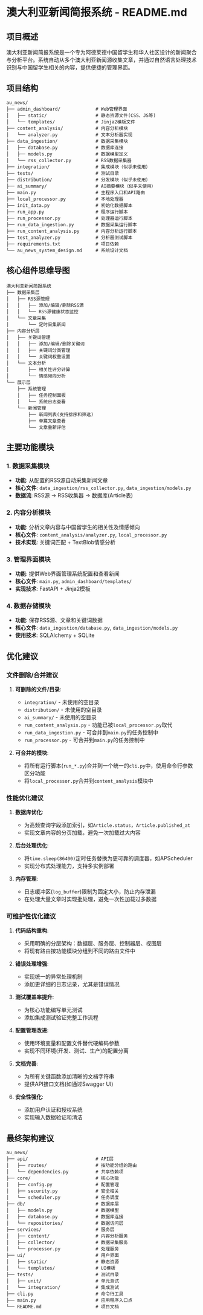 # 澳大利亚新闻简报系统 - README.md

## 项目概述

澳大利亚新闻简报系统是一个专为阿德莱德中国留学生和华人社区设计的新闻聚合与分析平台。系统自动从多个澳大利亚新闻源收集文章，并通过自然语言处理技术识别与中国留学生相关的内容，提供便捷的管理界面。

## 项目结构

```
au_news/
├── admin_dashboard/             # Web管理界面
│   ├── static/                  # 静态资源文件(CSS、JS等)
│   └── templates/               # Jinja2模板文件
├── content_analysis/            # 内容分析模块
│   └── analyzer.py              # 文本分析器实现
├── data_ingestion/              # 数据采集模块
│   ├── database.py              # 数据库连接
│   ├── models.py                # 数据模型定义
│   └── rss_collector.py         # RSS数据采集器
├── integration/                 # 集成模块（似乎未使用）
├── tests/                       # 测试目录
├── distribution/                # 分发模块（似乎未使用）
├── ai_summary/                  # AI摘要模块（似乎未使用）
├── main.py                      # 主程序入口和API路由
├── local_processor.py           # 本地处理器
├── init_data.py                 # 初始化数据脚本
├── run_app.py                   # 程序运行脚本
├── run_processor.py             # 处理器运行脚本
├── run_data_ingestion.py        # 数据采集运行脚本
├── run_content_analysis.py      # 内容分析运行脚本
├── test_analyzer.py             # 分析器测试脚本
├── requirements.txt             # 项目依赖
└── au_news_system_design.md     # 系统设计文档
```

## 核心组件思维导图

```
澳大利亚新闻简报系统
├── 数据采集层
│   ├── RSS源管理
│   │   ├── 添加/编辑/删除RSS源
│   │   └── RSS源健康状态监控
│   └── 文章采集
│       └── 定时采集新闻
├── 内容分析层
│   ├── 关键词管理
│   │   ├── 添加/编辑/删除关键词
│   │   ├── 关键词分类管理
│   │   └── 关键词权重设置
│   └── 文本分析
│       ├── 相关性评分计算
│       └── 情感倾向分析
└── 展示层
    ├── 系统管理
    │   ├── 任务控制面板
    │   └── 系统日志查看
    └── 新闻管理
        ├── 新闻列表(支持排序和筛选)
        ├── 单篇文章查看
        └── 文章重新评估
```

## 主要功能模块

### 1. 数据采集模块
- **功能**: 从配置的RSS源自动采集新闻文章
- **核心文件**: `data_ingestion/rss_collector.py`, `data_ingestion/models.py`
- **数据流**: RSS源 → RSS收集器 → 数据库(Article表)

### 2. 内容分析模块
- **功能**: 分析文章内容与中国留学生的相关性及情感倾向
- **核心文件**: `content_analysis/analyzer.py`, `local_processor.py`
- **技术实现**: 关键词匹配 + TextBlob情感分析

### 3. 管理界面模块
- **功能**: 提供Web界面管理系统配置和查看新闻
- **核心文件**: `main.py`, `admin_dashboard/templates/`
- **实现技术**: FastAPI + Jinja2模板

### 4. 数据存储模块
- **功能**: 保存RSS源、文章和关键词数据
- **核心文件**: `data_ingestion/database.py`, `data_ingestion/models.py`
- **使用技术**: SQLAlchemy + SQLite

## 优化建议

### 文件删除/合并建议

1. **可删除的文件/目录**:
   - `integration/` - 未使用的空目录
   - `distribution/` - 未使用的空目录
   - `ai_summary/` - 未使用的空目录
   - `run_content_analysis.py` - 功能已被`local_processor.py`取代
   - `run_data_ingestion.py` - 可合并到`main.py`的任务控制中
   - `run_processor.py` - 可合并到`main.py`的任务控制中

2. **可合并的模块**:
   - 将所有运行脚本(`run_*.py`)合并到一个统一的`cli.py`中，使用命令行参数区分功能
   - 将`local_processor.py`合并到`content_analysis`模块中

### 性能优化建议

1. **数据库优化**:
   - 为高频查询字段添加索引，如`Article.status`，`Article.published_at`
   - 实现文章内容的分页加载，避免一次加载过大内容

2. **后台处理优化**:
   - 将`time.sleep(86400)`定时任务替换为更可靠的调度器，如APScheduler
   - 实现分布式处理能力，支持多实例部署

3. **内存管理**:
   - 日志缓冲区(`log_buffer`)限制为固定大小，防止内存泄漏
   - 在处理大量文章时实现批处理，避免一次性加载过多数据

### 可维护性优化建议

1. **代码结构重构**:
   - 采用明确的分层架构：数据层、服务层、控制器层、视图层
   - 将现有路由按功能模块分组到不同的路由文件中

2. **错误处理增强**:
   - 实现统一的异常处理机制
   - 添加更详细的日志记录，尤其是错误情况

3. **测试覆盖率提升**:
   - 为核心功能编写单元测试
   - 添加集成测试验证完整工作流程

4. **配置管理改进**:
   - 使用环境变量和配置文件替代硬编码参数
   - 实现不同环境(开发、测试、生产)的配置分离

5. **文档完善**:
   - 为所有关键函数添加清晰的文档字符串
   - 提供API接口文档(如通过Swagger UI)

6. **安全性强化**:
   - 添加用户认证和授权系统
   - 实现输入数据验证和清洁

## 最终架构建议

```
au_news/
├── api/                         # API层
│   ├── routes/                  # 按功能分组的路由
│   └── dependencies.py          # 共享依赖项
├── core/                        # 核心功能
│   ├── config.py                # 配置管理
│   ├── security.py              # 安全相关
│   └── scheduler.py             # 任务调度
├── db/                          # 数据库层
│   ├── models.py                # 数据模型
│   ├── database.py              # 数据库连接
│   └── repositories/            # 数据访问层
├── services/                    # 服务层
│   ├── content/                 # 内容分析服务
│   ├── collector/               # 数据采集服务
│   └── processor.py             # 处理服务
├── ui/                          # 用户界面
│   ├── static/                  # 静态资源
│   └── templates/               # UI模板
├── tests/                       # 测试目录
│   ├── unit/                    # 单元测试
│   └── integration/             # 集成测试
├── cli.py                       # 命令行工具
├── main.py                      # 应用程序入口点
└── README.md                    # 项目文档
```
